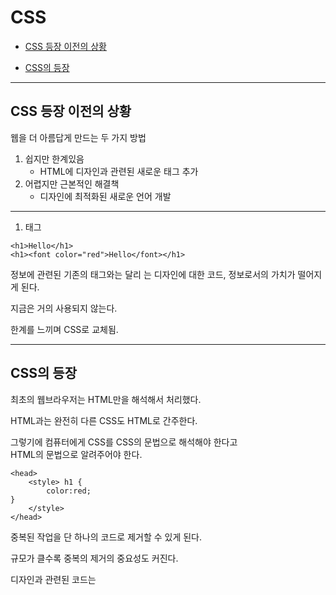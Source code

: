 # CSS

* [CSS 등장 이전의 상황](#CSS-등장-이전의-상황)

* [CSS의 등장](#CSS의-등장)

---

## CSS 등장 이전의 상황

웹을 더 아름답게 만드는 두 가지 방법

1. 쉽지만 한계있음
    - HTML에 디자인과 관련된 새로운 태그 추가 
2. 어렵지만 근본적인 해결책
    - 디자인에 최적화된 새로운 언어 개발

---

1. <font> 태그
```
<h1>Hello</h1>
<h1><font color="red">Hello</font></h1>
```
정보에 관련된 기존의 태그와는 달리 <font>는 디자인에 대한 코드, 정보로서의 가치가 떨어지게 된다.

지금은 거의 사용되지 않는다.

한계를 느끼며 CSS로 교체됨.

---

## CSS의 등장

최초의 웹브라우저는 HTML만을 해석해서 처리했다.

HTML과는 완전히 다른 CSS도 HTML로 간주한다.

그렇기에 컴퓨터에게 CSS를 CSS의 문법으로 해석해야 한다고  
HTML의 문법으로 알려주어야 한다.
```
<head>
    <style> h1 {
        color:red;
}
    </style>
</head>
```
중복된 작업을 단 하나의 코드로 제거할 수 있게 된다.

규모가 클수록 중복의 제거의 중요성도 커진다.

디자인과 관련된 코드는 <style>태그 안에 갖혀있게 된다.
    
HTML이 정보에 전념할 수 있게끔 하기 위해  
훨씬 효율적으로 웹페이지를 디자인하기 위해 CSS가 도입됨.

---

## 혁명적 변화

웹브라우저로 하여금 어디부터 어디까지가 CSS인지 구분되야 함.

1. <style>태그를 통해
```
<head>
    <style> h1 {
        color:red;
}
    </style>
</head>
``` 
효과만으로는 누구에게 지정할지를 모르기에

[] {} 코드가 추가로 필요하다.

[]를 효과를 누구에게 줄 것인가를 선택한다는 의미에서 **선택자(Selector)**라고 부른다.

선택자에게 지정될 {}안의 효과를 **선언(declaration)**이라고 부른다.


1. 속성을 통해

    ```
    <body>
    <li><a href="2.html" style="color:red">CSS</a></li>
    </body>  
    ```
    
<body>안에서의 *<style>*은 HTML의 속성이다.
    
값으로 반드시 CSS의 효과가 들어온다는 약속이 되어있다.

style 태그를 직접 사용하면 선택자를 사용할 필요가 없다.

밑줄을 없애고 싶다면
```
text-decoration: none;
```

밑줄을 만들고 싶다면

```
text-decoration: underline;
```

---

## 이론 정리

```
<!-- Selector(선택자) --> a{
    <!-- Declaration(선언, 효과) --> color:red;
    }                   <!-- Property(속성) --> <!-- Property Value(값) -->
```
